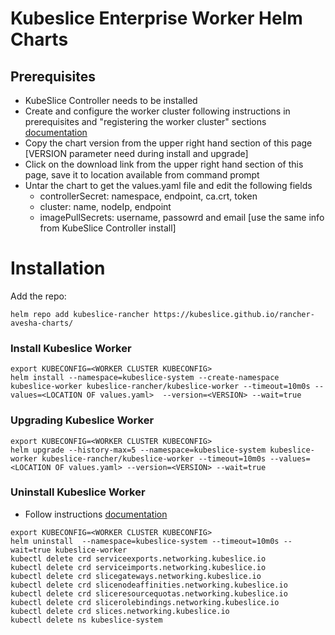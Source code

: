 # Kubeslice Enterprise Worker Helm Charts

## Prerequisites 
- KubeSlice Controller needs to be installed
- Create and configure the worker cluster following instructions in prerequisites and "registering the worker cluster" sections [documentation](https://docs.avesha.io/documentation/enterprise/0.5.0/deployment-partners/deploying-kubeslice-on-rancher/installing-the-worker-operator-on-rancher)
- Copy the chart version from the upper right hand section of this page [VERSION parameter need during install and upgrade]
- Click on the download link from the upper right hand section of this page, save it to location available from command prompt <LOCATION OF DOWNLOADED CHART.tgz>
- Untar the chart to get the values.yaml file and edit the following fields 
  - controllerSecret: namespace, endpoint, ca.crt, token 
  - cluster: name, nodeIp, endpoint 
  - imagePullSecrets: username, passowrd and email [use the same info from KubeSlice Controller install]


# Installation

Add the repo:

```console
helm repo add kubeslice-rancher https://kubeslice.github.io/rancher-avesha-charts/
```

### Install Kubeslice Worker

```console
export KUBECONFIG=<WORKER CLUSTER KUBECONFIG>
helm install --namespace=kubeslice-system --create-namespace kubeslice-worker kubeslice-rancher/kubeslice-worker --timeout=10m0s --values=<LOCATION OF values.yaml>  --version=<VERSION> --wait=true 
```

### Upgrading Kubeslice Worker
  
```console
export KUBECONFIG=<WORKER CLUSTER KUBECONFIG>
helm upgrade --history-max=5 --namespace=kubeslice-system kubeslice-worker kubeslice-rancher/kubeslice-worker --timeout=10m0s --values=<LOCATION OF values.yaml> --version=<VERSION> --wait=true
```

### Uninstall Kubeslice Worker
- Follow instructions [documentation](https://docs.avesha.io/documentation/enterprise/0.5.0/getting-started-with-cloud-clusters/uninstalling-kubeslice/deregistering-the-worker-cluster)
  
```console
export KUBECONFIG=<WORKER CLUSTER KUBECONFIG>
helm uninstall  --namespace=kubeslice-system --timeout=10m0s --wait=true kubeslice-worker 
kubectl delete crd serviceexports.networking.kubeslice.io
kubectl delete crd serviceimports.networking.kubeslice.io
kubectl delete crd slicegateways.networking.kubeslice.io
kubectl delete crd slicenodeaffinities.networking.kubeslice.io
kubectl delete crd sliceresourcequotas.networking.kubeslice.io
kubectl delete crd slicerolebindings.networking.kubeslice.io
kubectl delete crd slices.networking.kubeslice.io
kubectl delete ns kubeslice-system
```
